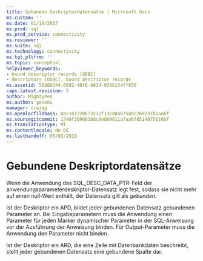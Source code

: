 ```yaml
---
title: Gebunden Deskriptordatensätze | Microsoft Docs
ms.custom: ''
ms.date: 01/19/2017
ms.prod: sql
ms.prod_service: connectivity
ms.reviewer: ''
ms.suite: sql
ms.technology: connectivity
ms.tgt_pltfrm: ''
ms.topic: conceptual
helpviewer_keywords:
- bound descriptor records [ODBC]
- descriptors [ODBC], bound descriptor records
ms.assetid: 55d09344-6682-40f6-b634-036b134ff650
caps.latest.revision: 5
author: MightyPen
ms.author: genemi
manager: craigg
ms.openlocfilehash: 0ac161220673c32f13c08ab7588c269237b5aa6f
ms.sourcegitcommit: 1740f3090b168c0e809611a7aa6fd514075616bf
ms.translationtype: MT
ms.contentlocale: de-DE
ms.lasthandoff: 05/03/2018
---
```

# <a name="bound-descriptor-records"></a>Gebundene Deskriptordatensätze
Wenn die Anwendung das SQL_DESC_DATA_PTR-Feld der anwendungsparameterdeskriptor-Datensatz legt fest, sodass sie nicht mehr auf einen null-Wert enthält, der Datensatz gilt als *gebunden*.  
  
 Ist der Deskriptor ein APD, bildet jeder gebundenen Datensatz gebundenen Parameter an. Bei Eingabeparametern muss die Anwendung einen Parameter für jeden Marker dynamischer Parameter in der SQL-Anweisung vor der Ausführung der Anweisung binden. Für Output-Parameter muss die Anwendung den Parameter nicht binden.  
  
 Ist der Deskriptor ein ARD, die eine Zeile mit Datenbankdaten beschreibt, stellt jeder gebundenen Datensatz eine gebundene Spalte dar.
